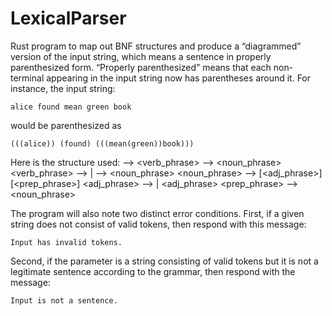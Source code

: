 # LexicalParser

Rust program to map out BNF structures and produce a “diagrammed” version of the input string, which means a sentence in properly parenthesized form. “Properly parenthesized” means that each non-terminal appearing in the input string now has parentheses around it. For instance, the input string:

    alice found mean green book

would be parenthesized as

    (((alice)) (found) (((mean(green))book)))


Here is the structure used:
        <sentence>    -->  <subject> <verb_phrase> <object>
        <subject>     -->  <noun_phrase>
        <verb_phrase> -->  <verb> | <verb> <adv>
        <object>      -->  <noun_phrase>
        <noun_phrase> -->  [<adj_phrase>] <noun> [<prep_phrase>]
        <adj_phrase>  -->  <adj> | <adj> <adj_phrase>
        <prep_phrase> -->  <prep> <noun_phrase>

The program will also note two distinct error conditions. First, if a given string does not consist of valid tokens, then respond with this message:

    Input has invalid tokens.

Second, if the parameter is a string consisting of valid tokens but it is not a legitimate sentence according to the grammar, then respond with the message:

    Input is not a sentence.
